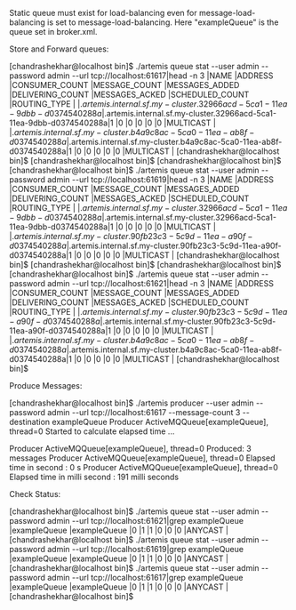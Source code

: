 Static queue must exist for load-balancing even for  message-load-balancing is set to message-load-balancing. Here "exampleQueue" is the queue set in broker.xml.


Store and Forward queues:

[chandrashekhar@localhost bin]$ ./artemis queue stat --user admin --password admin --url tcp://localhost:61617|head -n 3
|NAME                     |ADDRESS                  |CONSUMER_COUNT |MESSAGE_COUNT |MESSAGES_ADDED |DELIVERING_COUNT |MESSAGES_ACKED |SCHEDULED_COUNT |ROUTING_TYPE |
|$.artemis.internal.sf.my-cluster.32966acd-5ca1-11ea-9dbb-d0374540288a|$.artemis.internal.sf.my-cluster.32966acd-5ca1-11ea-9dbb-d0374540288a|1              |0             |0              |0                |0              |0               |MULTICAST    |
|$.artemis.internal.sf.my-cluster.b4a9c8ac-5ca0-11ea-ab8f-d0374540288a|$.artemis.internal.sf.my-cluster.b4a9c8ac-5ca0-11ea-ab8f-d0374540288a|1              |0             |0              |0                |0              |0               |MULTICAST    |
[chandrashekhar@localhost bin]$ 
[chandrashekhar@localhost bin]$ 
[chandrashekhar@localhost bin]$ 
[chandrashekhar@localhost bin]$ ./artemis queue stat --user admin --password admin --url tcp://localhost:61619|head -n 3
|NAME                     |ADDRESS                  |CONSUMER_COUNT |MESSAGE_COUNT |MESSAGES_ADDED |DELIVERING_COUNT |MESSAGES_ACKED |SCHEDULED_COUNT |ROUTING_TYPE |
|$.artemis.internal.sf.my-cluster.32966acd-5ca1-11ea-9dbb-d0374540288a|$.artemis.internal.sf.my-cluster.32966acd-5ca1-11ea-9dbb-d0374540288a|1              |0             |0              |0                |0              |0               |MULTICAST    |
|$.artemis.internal.sf.my-cluster.90fb23c3-5c9d-11ea-a90f-d0374540288a|$.artemis.internal.sf.my-cluster.90fb23c3-5c9d-11ea-a90f-d0374540288a|1              |0             |0              |0                |0              |0               |MULTICAST    |
[chandrashekhar@localhost bin]$ 
[chandrashekhar@localhost bin]$ 
[chandrashekhar@localhost bin]$ 
[chandrashekhar@localhost bin]$ ./artemis queue stat --user admin --password admin --url tcp://localhost:61621|head -n 3
|NAME                     |ADDRESS                  |CONSUMER_COUNT |MESSAGE_COUNT |MESSAGES_ADDED |DELIVERING_COUNT |MESSAGES_ACKED |SCHEDULED_COUNT |ROUTING_TYPE |
|$.artemis.internal.sf.my-cluster.90fb23c3-5c9d-11ea-a90f-d0374540288a|$.artemis.internal.sf.my-cluster.90fb23c3-5c9d-11ea-a90f-d0374540288a|1              |0             |0              |0                |0              |0               |MULTICAST    |
|$.artemis.internal.sf.my-cluster.b4a9c8ac-5ca0-11ea-ab8f-d0374540288a|$.artemis.internal.sf.my-cluster.b4a9c8ac-5ca0-11ea-ab8f-d0374540288a|1              |0             |0              |0                |0              |0               |MULTICAST    |
[chandrashekhar@localhost bin]$ 

Produce Messages:

[chandrashekhar@localhost bin]$ ./artemis producer --user admin --password admin --url tcp://localhost:61617 --message-count 3 --destination exampleQueue
Producer ActiveMQQueue[exampleQueue], thread=0 Started to calculate elapsed time ...

Producer ActiveMQQueue[exampleQueue], thread=0 Produced: 3 messages
Producer ActiveMQQueue[exampleQueue], thread=0 Elapsed time in second : 0 s
Producer ActiveMQQueue[exampleQueue], thread=0 Elapsed time in milli second : 191 milli seconds

Check Status:

[chandrashekhar@localhost bin]$ ./artemis queue stat --user admin --password admin --url tcp://localhost:61621|grep exampleQueue
|exampleQueue             |exampleQueue             |0              |1             |1              |0                |0              |0               |ANYCAST      |
[chandrashekhar@localhost bin]$ ./artemis queue stat --user admin --password admin --url tcp://localhost:61619|grep exampleQueue
|exampleQueue             |exampleQueue             |0              |1             |1              |0                |0              |0               |ANYCAST      |
[chandrashekhar@localhost bin]$ ./artemis queue stat --user admin --password admin --url tcp://localhost:61617|grep exampleQueue
|exampleQueue             |exampleQueue             |0              |1             |1              |0                |0              |0               |ANYCAST      |
[chandrashekhar@localhost bin]$ 
